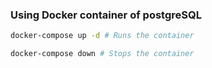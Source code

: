 ### Using Docker container of postgreSQL


```bash
docker-compose up -d # Runs the container
```

```bash
docker-compose down # Stops the container
```